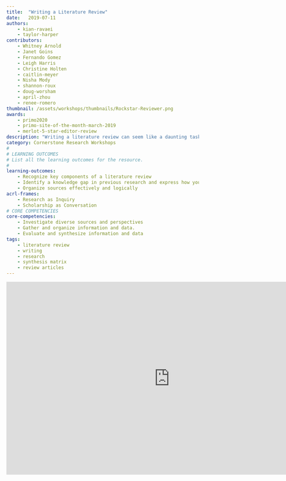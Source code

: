 ```yaml
---
title:  "Writing a Literature Review"
date:   2019-07-11
authors:
    - kian-ravaei
    - taylor-harper
contributors:
    - Whitney Arnold
    - Janet Goins
    - Fernando Gomez
    - Leigh Harris
    - Christine Holten
    - caitlin-meyer
    - Nisha Mody
    - shannon-roux
    - doug-worsham
    - april-zhou
    - renee-romero
thumbnail: /assets/workshops/thumbnails/Rockstar-Reviewer.png
awards:
    - primo2020
    - primo-site-of-the-month-march-2019
    - merlot-5-star-editor-review
description: "Writing a literature review can seem like a daunting task. Complete this activity to learn strategies for writing a literature review!"
category: Cornerstone Research Workshops
#
# LEARNING OUTCOMES
# List all the learning outcomes for the resource.
#
learning-outcomes:
    - Recognize key components of a literature review
    - Identify a knowledge gap in previous research and express how you can address the gap
    - Organize sources effectively and logically
acrl-frames:
    - Research as Inquiry
    - Scholarship as Conversation
# CORE COMPETENCIES
core-competencies:
    - Investigate diverse sources and perspectives
    - Gather and organize information and data.
    - Evaluate and synthesize information and data
tags:
    - literature review
    - writing
    - research
    - synthesis matrix
    - review articles
---
```

<!--H5P-->
<iframe src="https://uclabruinlearn.h5p.com/content/1291709896296360988/embed" width="854" height="505" frameborder="0" allowfullscreen="allowfullscreen"></iframe><script src="https://uclalibrary.github.io/research-tips/assets/js/resizer.js" charset="UTF-8"></script>
